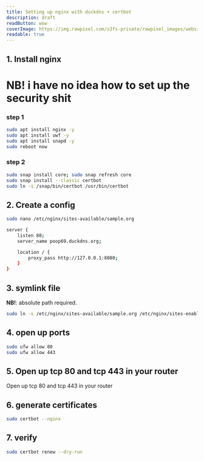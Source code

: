 ```yaml
---
title: Setting up nginx with duckdns + certbot
description: draft
readButton: wow
coverImage: https://img.rawpixel.com/s3fs-private/rawpixel_images/website_content/pd48batch9-10-nap_1.jpg?w=1000&dpr=1&fit=default&crop=default&q=65&vib=3&con=3&usm=15&bg=F4F4F3&ixlib=js-2.2.1&s=2c65ba4fca60aae1f04eead317aeb992
readable: true
---
```


## 1. Install nginx

# NB! i have no idea how to set up the security shit

### step 1

```bash
sudo apt install nginx -y
sudo apt install uwf -y
sudo apt install snapd -y
sudo reboot now
```

### step 2

```bash
sudo snap install core; sudo snap refresh core
sudo snap install --classic certbot
sudo ln -s /snap/bin/certbot /usr/bin/certbot
```

## 2. Create a config

```bash
sudo nano /etc/nginx/sites-available/sample.org
```

```bash
server {
    listen 80;
    server_name poop69.duckdns.org;

    location / {
        proxy_pass http://127.0.0.1:8080;
    }
}
```

## 3. symlink file

**NB!**: absolute path required.

```bash
sudo ln -s /etc/nginx/sites-available/sample.org /etc/nginx/sites-enabled/sample.org
```

## 4. open up ports

```bash
sudo ufw allow 80
sudo ufw allow 443
```

## 5. Open up tcp 80 and tcp 443 in your router

Open up tcp 80 and tcp 443 in your router


## 6. generate certificates

```bash
sudo certbot --nginx
```

## 7. verify

```bash
sudo certbot renew --dry-run  
```
